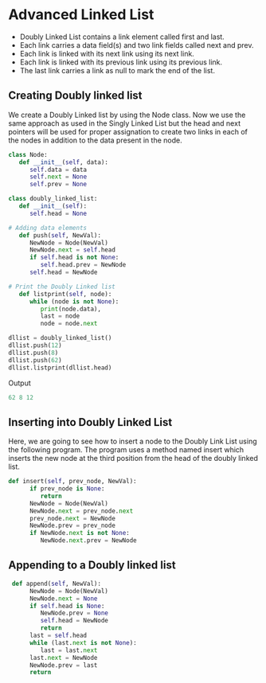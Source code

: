 # Advanced Linked List

- Doubly Linked List contains a link element called first and last.
- Each link carries a data field(s) and two link fields called next and prev.
- Each link is linked with its next link using its next link.
- Each link is linked with its previous link using its previous link.
- The last link carries a link as null to mark the end of the list.

## **Creating Doubly linked list**

We create a Doubly Linked list by using the Node class. Now we use the same approach as used in the Singly Linked List but the head and next pointers will be used for proper assignation to create two links in each of the nodes in addition to the data present in the node.

```python
class Node:
   def __init__(self, data):
      self.data = data
      self.next = None
      self.prev = None

class doubly_linked_list:
   def __init__(self):
      self.head = None

# Adding data elements
   def push(self, NewVal):
      NewNode = Node(NewVal)
      NewNode.next = self.head
      if self.head is not None:
         self.head.prev = NewNode
      self.head = NewNode

# Print the Doubly Linked list
   def listprint(self, node):
      while (node is not None):
         print(node.data),
         last = node
         node = node.next

dllist = doubly_linked_list()
dllist.push(12)
dllist.push(8)
dllist.push(62)
dllist.listprint(dllist.head)
```

Output

```python
62 8 12
```

## **Inserting into Doubly Linked List**

Here, we are going to see how to insert a node to the Doubly Link List using the following program. The program uses a method named insert which inserts the new node at the third position from the head of the doubly linked list.

```python
def insert(self, prev_node, NewVal):
      if prev_node is None:
         return
      NewNode = Node(NewVal)
      NewNode.next = prev_node.next
      prev_node.next = NewNode
      NewNode.prev = prev_node
      if NewNode.next is not None:
         NewNode.next.prev = NewNode
```

## ****Appending to a Doubly linked list****

```python
 def append(self, NewVal):
      NewNode = Node(NewVal)
      NewNode.next = None
      if self.head is None:
         NewNode.prev = None
         self.head = NewNode
         return
      last = self.head
      while (last.next is not None):
         last = last.next
      last.next = NewNode
      NewNode.prev = last
      return
```
